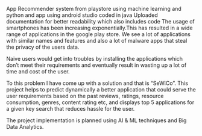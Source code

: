 App Recommender system from playstore using machine learning and python and app using android studio coded in java 
Uploaded documentation for better readability which also includes code
The usage of smartphones has been increasing exponentially.This has resulted in a wide
range of applications in the google play store. We see a lot of applications with similar names and
features and also a lot of malware apps that steal the privacy of the users data.

 Naive users would get into troubles by installing the applications which don’t meet their
requirements and eventually result in wasting up a lot of time and cost of the user.

 To this problem I have come up with a solution and that is “SeWiCo”. This project helps to
predict dynamically a better application that could serve the user requirements based on the past
reviews, ratings, resource consumption, genres, content rating etc, and displays top 5 applications
for a given key search that reduces hassle for the user.

 The project implementation is planned using AI & ML techniques and Big Data Analytics. 
